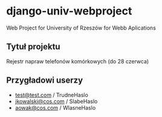 # django-univ-webproject
Web Project for University of Rzeszów for Webb Aplications

## Tytuł projektu
Rejestr napraw telefonów komórkowych (do 28 czerwca)

## Przygładowi userzy
+ test@test.com / TrudneHaslo
+ jkowalski@cos.com / SlabeHaslo
+ aowak@cos.com / WlasneHaslo
